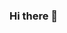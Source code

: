 ### Hi there 👋

<!--
**himanshuparmar121/himanshuparmar121** is a ✨ _special_ ✨ repository because its `README.md` (this file) appears on your GitHub profile.

- I’m currently learning WebApi
- Checkout my HackerRank Profile - https://www.hackerrank.com/parmarhimanshu31
- How to reach me: :point_down:
- linkedIn :- https://www.linkedin.com/in/himanshu-parmar-516b27186/
